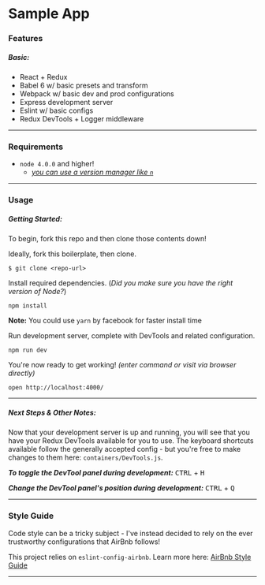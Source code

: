 # Sample App

### Features

##### Basic:
  - React + Redux
  - Babel 6 w/ basic presets and transform
  - Webpack w/ basic dev and prod configurations
  - Express development server
  - Eslint w/ basic configs
  - Redux DevTools + Logger middleware


***

### Requirements
  - `node 4.0.0` and higher!
    - [*you can use a version manager like `n`*](https://github.com/tj/n)

***

### Usage

##### Getting Started:

To begin, fork this repo and then clone those contents down!

Ideally, fork this boilerplate, then clone.
```
$ git clone <repo-url>
```

Install required dependencies.
(*Did you make sure you have the right version of Node?*)
```
npm install
```

**Note:** You could use `yarn` by facebook for faster install time

Run development server, complete with DevTools and related configuration.
```
npm run dev
```

You're now ready to get working! *(enter command or visit via browser directly)*
```
open http://localhost:4000/
```

***

##### Next Steps & Other Notes:

Now that your development server is up and running, you will see that you have your Redux DevTools available for you to use. The keyboard shortcuts available follow the generally accepted config - but you're free to make changes to them here: `containers/DevTools.js`.

***To toggle the DevTool panel during development:***
<kbd>CTRL</kbd> + <kbd>H</kbd>

***Change the DevTool panel's position during development:***
<kbd>CTRL</kbd> + <kbd>Q</kbd>

***

### Style Guide

Code style can be a tricky subject - I've instead decided to rely on the ever trustworthy configurations that AirBnb follows!

This project relies on `eslint-config-airbnb`.
Learn more here: [AirBnb Style Guide](https://github.com/airbnb/javascript/tree/master/packages/eslint-config-airbnb)

***
